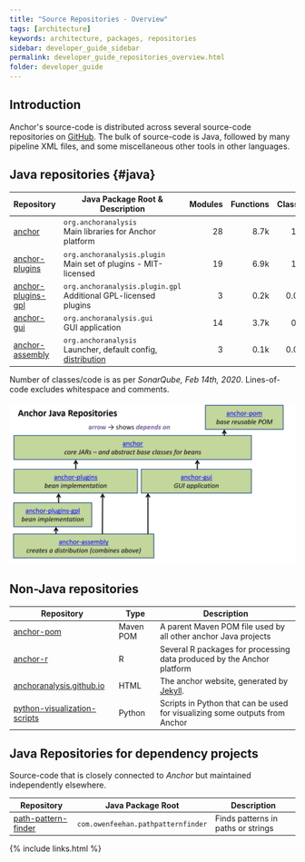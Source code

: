 ```yaml
---
title: "Source Repositories - Overview"
tags: [architecture]
keywords: architecture, packages, repositories
sidebar: developer_guide_sidebar
permalink: developer_guide_repositories_overview.html
folder: developer_guide
---
```


## Introduction

Anchor's source-code is distributed across several source-code repositories on [GitHub](https://github.com/anchoranalysis/). The bulk of source-code is Java, followed by many pipeline XML files, and some miscellaneous other tools in other languages. 

## Java repositories {#java}


| Repository | Java Package Root &amp; Description | Modules | Functions | Classes | Lines&#x2011;of&#x2011;Code |
|------------|-------------|-----------:|-----------:|---------------:|---------------:|
| [anchor](/developer_guide_repositories_anchor.html) | `org.anchoranalysis`<br>Main libraries for Anchor platform | 28 | 8.7k | 1.6k | 66k |
| [anchor-plugins](/developer_guide_repositories_anchor_plugins.html) | `org.anchoranalysis.plugin`<br>Main set of plugins - MIT-licensed | 19 | 6.9k | 1.2k | 62k |
| [anchor-plugins-gpl](/developer_guide_repositories_anchor_plugins_gpl.html) | `org.anchoranalysis.plugin.gpl`<br>Additional GPL-licensed plugins | 3 | 0.2k | 0.03k | 3k |
| [anchor-gui](/developer_guide_repositories_anchor_gui.html)  | `org.anchoranalysis.gui`<br>GUI application | 14 | 3.7k | 0.8k | 38k |
| [anchor-assembly](/developer_guide_repositories_anchor_assembly.html)  | `org.anchoranalysis`<br>Launcher, default config, [distribution](/developer_guide_anchor_distribution.html) | 3 | 0.1k | 0.03k | 2k |

Number of classes/code is as per *SonarQube, Feb 14th, 2020*. Lines-of-code excludes whitespace and comments.

![anchorRepositories.png](/images/anchorRepositories.png)

## Non-Java repositories

| Repository | Type | Description |
|------------|-------------|-------------|
| [anchor-pom](/developer_guide_repositories_anchor_pom.html) | Maven POM | A parent Maven POM file used by all other anchor Java projects |
| [anchor-r](/developer_guide_repositories_anchor_r.html) | R | Several R packages for processing data produced by the Anchor platform |
| [anchoranalysis.github.io](/developer_guide_repositories_anchor_github_io.html) | HTML | The anchor website, generated by [Jekyll](https://jekyllrb.com/). |
| [python-visualization-scripts](https://github.com/owenfeehan/python-visualization-scripts) | Python | Scripts in Python that can be used for visualizing some outputs from Anchor |


## Java Repositories for dependency projects

Source-code that is closely connected to *Anchor* but maintained independently elsewhere.

| Repository | Java Package Root | Description |
|------------|-------------|-------------|
| [path-pattern-finder](https://github.com/path-pattern-finder/path-pattern-finder) | `com.owenfeehan.pathpatternfinder` | Finds patterns in paths or strings |

{% include links.html %}

